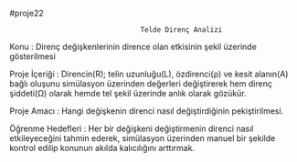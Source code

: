  #proje22
 
                                    Telde Direnç Analizi 

Konu : Direnç değişkenlerinin dirence olan etkisinin şekil üzerinde gösterilmesi

Proje İçeriği : Direncin(R); telin uzunluğu(L), özdirenci(ρ) ve kesit alanın(A) 
bağlı oluşunu simülasyon üzerinden değerleri değiştirerek hem direnç şiddeti(Ω) olarak hemde tel şekil üzerinde anlık olarak gözükür.

Proje Amacı : Hangi değişkenin direnci nasıl değiştirdiğinin pekiştirilmesi.

Öğrenme Hedefleri : Her bir değişkeni değiştirmenin direnci nasıl etkileyeceğini tahmin ederek, simülasyon üzerinden manuel bir 
şekilde kontrol edilip konunun akılda kalıcılığını arttırmak.
